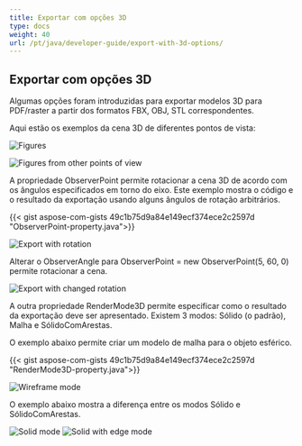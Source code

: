```yaml
---
title: Exportar com opções 3D
type: docs
weight: 40
url: /pt/java/developer-guide/export-with-3d-options/
---
```


## **Exportar com opções 3D**

Algumas opções foram introduzidas para exportar modelos 3D para PDF/raster a partir dos formatos FBX, OBJ, STL correspondentes.

Aqui estão os exemplos da cena 3D de diferentes pontos de vista:

![Figures](/cad/_assets/guide/3d/fig1.png)

![Figures from other points of view](/cad/_assets/guide/3d/fig2.png)

A propriedade ObserverPoint permite rotacionar a cena 3D de acordo com os ângulos especificados em torno do eixo. Este exemplo mostra o código e o resultado da exportação usando alguns ângulos de rotação arbitrários.

{{< gist aspose-com-gists 49c1b75d9a84e149ecf374ece2c2597d "ObserverPoint-property.java">}}

![Export with rotation](/cad/_assets/guide/3d/fig3.png)

Alterar o ObserverAngle para ObserverPoint = new ObserverPoint(5, 60, 0) permite rotacionar a cena.

![Export with changed rotation](/cad/_assets/guide/3d/fig4.png)

A outra propriedade RenderMode3D permite especificar como o resultado da exportação deve ser apresentado. Existem 3 modos: Sólido (o padrão), Malha e SólidoComArestas.

O exemplo abaixo permite criar um modelo de malha para o objeto esférico.

{{< gist aspose-com-gists 49c1b75d9a84e149ecf374ece2c2597d "RenderMode3D-property.java">}}

![Wireframe mode](/cad/_assets/guide/3d/fig5.png)

O exemplo abaixo mostra a diferença entre os modos Sólido e SólidoComArestas.

![Solid mode](/cad/_assets/guide/3d/fig6.png)
![Solid with edge mode](/cad/_assets/guide/3d/fig7.png)
